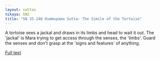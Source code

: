 ```yaml
---
layout: suttas
nikaya: SN2
title: "SN 35.240 Kummopama Sutta: The Simile of the Tortoise"
---
```


A tortoise sees a jackal and draws in its limbs and head to wait it out. The 'jackal' is Mara trying to get access through the senses, the 'limbs'. Guard the senses and don't grasp at the 'signs and features' of anything.

[Full text](https://tipitaka.fandom.com/wiki/SN4-V2-Ch1-Samyutta35#240._The_Simile_of_the_Tortoise_.28Kummopama.29)
